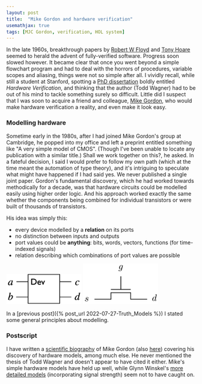 ```yaml
---
layout: post
title:  "Mike Gordon and hardware verification"
usemathjax: true 
tags: [MJC Gordon, verification, HOL system]
---
```


In the late 1960s, breakthrough papers by
[Robert W Floyd](https://people.eecs.berkeley.edu/~necula/Papers/FloydMeaning.pdf)
and [Tony Hoare](https://dl.acm.org/doi/10.1145/363235.363259)
seemed to herald the advent of fully-verified software.
Progress soon slowed however. 
It became clear that once you went beyond
a simple flowchart program and had to deal with 
the horrors of procedures, variable scopes
and aliasing, things were not so simple after all.
I vividly recall, while still a student at Stanford,
spotting a [PhD dissertation](https://searchworks.stanford.edu/view/982736) boldly entitled *Hardware Verification*,
and thinking that the author (Todd Wagner) had to be out of his mind
to tackle something surely so difficult. Little did I suspect that
I was soon to acquire a friend and colleague, 
[Mike Gordon](https://www.cl.cam.ac.uk/archive/mjcg/),
who would make hardware verification a reality, and even make it look easy.

### Modelling hardware

Sometime early in the 1980s, after I had joined Mike Gordon's
group at Cambridge, he popped into my office and left a preprint
entitled something like "A very simple model of CMOS".
(Though I've been unable to locate any publication with a similar title.)
Shall we work together on this?, he asked. In a fateful decision,
I said I would prefer to follow my own path (which at the time meant
the automation of type theory), and it's intriguing to speculate what 
might have happened if I had said yes. 
We never published a single joint paper.
Gordon's fundamental discovery, which he had worked towards methodically
for a decade, was that hardware circuits could be modelled easily
using higher order logic. And his approach worked exactly the same
whether the components being combined for individual transistors
or were built of thousands of transistors.

His idea was simply this: 

* every device modelled by a **relation** on its ports
* no distinction between inputs and outputs
* port values could be **anything**: bits, words, vectors, functions (for time-indexed signals)
* relation describing which combinations of port values are possible


<img src="/images/hw-device.png" alt="hardware device" width="200"/>

<img src="/images/transistor.png" alt="n-channel transistor" width="200"/>

In a [previous post]({% post_url 2022-07-27-Truth_Models %})
I stated some general principles about modelling.

### Postscript

I have written a [scientific biography](http://doi.org/10.1098/rsbm.2018.0019) 
of Mike Gordon (also [here](https://arxiv.org/abs/1806.04002))
covering his discovery of hardware models, among much else. 
He never mentioned the thesis of
Todd Wagner and doesn't appear to have cited it either.
Mike's simple hardware models have held up well, while Glynn Winskel's
[more detailed models](https://www.cl.cam.ac.uk/techreports/UCAM-CL-TR-105.html) 
(incorporating signal strength) seem not to have caught on.


